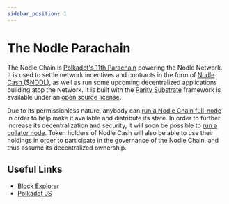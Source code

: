 ```yaml
---
sidebar_position: 1
---
```


# The Nodle Parachain
The Nodle Chain is [Polkadot's 11th Parachain](https://wiki.polkadot.network/docs/learn-parachains) powering the Nodle Network. It is used to settle network incentives and contracts in the form of [Nodle Cash ($NODL)](nodl), as well as run some upcoming decentralized applications building atop the Network. It is built with the [Parity Substrate](https://substrate.io/) framework is available under an [open source license](https://github.com/NodleCode/chain).

Due to its permissionless nature, anybody can [run a Nodle Chain full-node](run-a-node) in order to help make it available and distribute its state. In order to further increase its decentralization and security, it will soon be possible to [run a collator node](become-a-collator). Token holders of Nodle Cash will also be able to use their holdings in order to participate in the governance of the Nodle Chain, and thus assume its decentralized ownership.

## Useful Links
- [Block Explorer](https://nodle.subscan.io/)
- [Polkadot JS](https://polkadot.js.org/apps/?rpc=wss%3A%2F%2Fnodle-parachain.api.onfinality.io%2Fpublic-ws#/explorer)